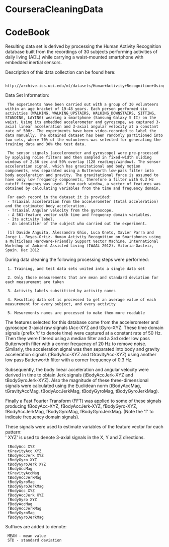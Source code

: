 CourseraCleaningData
====================

CodeBook
====================

Resulting data set is derived by processing the Human Activity Recognition database built from the recordings of 30 subjects performing activities of daily living (ADL) while carrying a waist-mounted smartphone with embedded inertial sensors.

Description of this data collection can be found here: 

     http://archive.ics.uci.edu/ml/datasets/Human+Activity+Recognition+Using+Smartphones

Data Set Information:

     The experiments have been carried out with a group of 30 volunteers within an age bracket of 19-48 years. Each person performed six activities (WALKING, WALKING_UPSTAIRS, WALKING_DOWNSTAIRS, SITTING, STANDING, LAYING) wearing a smartphone (Samsung Galaxy S II) on the waist. Using its embedded accelerometer and gyroscope, we captured 3-axial linear acceleration and 3-axial angular velocity at a constant rate of 50Hz. The experiments have been video-recorded to label the data manually. The obtained dataset has been randomly partitioned into two sets, where 70% of the volunteers was selected for generating the training data and 30% the test data.

     The sensor signals (accelerometer and gyroscope) were pre-processed by applying noise filters and then sampled in fixed-width sliding windows of 2.56 sec and 50% overlap (128 readings/window). The sensor acceleration signal, which has gravitational and body motion components, was separated using a Butterworth low-pass filter into body acceleration and gravity. The gravitational force is assumed to have only low frequency components, therefore a filter with 0.3 Hz cutoff frequency was used. From each window, a vector of features was obtained by calculating variables from the time and frequency domain. 

     For each record in the dataset it is provided:
     - Triaxial acceleration from the accelerometer (total acceleration) and the estimated body acceleration.
     - Triaxial Angular velocity from the gyroscope.
     - A 561-feature vector with time and frequency domain variables.
     - Its activity label.
     - An identifier of the subject who carried out the experiment. 
     
     [1] Davide Anguita, Alessandro Ghio, Luca Oneto, Xavier Parra and Jorge L. Reyes-Ortiz. Human Activity Recognition on Smartphones using a Multiclass Hardware-Friendly Support Vector Machine. International Workshop of Ambient Assisted Living (IWAAL 2012). Vitoria-Gasteiz, Spain. Dec 2012


During data cleaning the following processing steps were performed:

     1. Training, and test data sets united into a single data set

     2. Only those measurements that are mean and standard deviation for each measurement are taken
     
     3. Activity labels substitited by activity names    
    
     4. Resulting data set is processed to get an average value of each measurement for every subject, and every activity

     5. Mesurements names are processed to make them more readable


The features selected for this database come from the accelerometer and gyroscope 3-axial raw signals tAcc-XYZ and tGyro-XYZ. These time domain signals (prefix 't' to denote time) were captured at a constant rate of 50 Hz. Then they were filtered using a median filter and a 3rd order low pass Butterworth filter with a corner frequency of 20 Hz to remove noise. Similarly, the acceleration signal was then separated into body and gravity acceleration signals (tBodyAcc-XYZ and tGravityAcc-XYZ) using another low pass Butterworth filter with a corner frequency of 0.3 Hz. 

Subsequently, the body linear acceleration and angular velocity were derived in time to obtain Jerk signals (tBodyAccJerk-XYZ and tBodyGyroJerk-XYZ). Also the magnitude of these three-dimensional signals were calculated using the Euclidean norm (tBodyAccMag, tGravityAccMag, tBodyAccJerkMag, tBodyGyroMag, tBodyGyroJerkMag). 

Finally a Fast Fourier Transform (FFT) was applied to some of these signals producing fBodyAcc-XYZ, fBodyAccJerk-XYZ, fBodyGyro-XYZ, fBodyAccJerkMag, fBodyGyroMag, fBodyGyroJerkMag. (Note the 'f' to indicate frequency domain signals). 

These signals were used to estimate variables of the feature vector for each pattern:  
' XYZ' is used to denote 3-axial signals in the X, Y and Z directions.

     tBodyAcc XYZ
     tGravityAcc XYZ
     tBodyAccJerk XYZ
     tBodyGyro XYZ
     tBodyGyroJerk XYZ
     tBodyAccMag
     tGravityAccMag
     tBodyAccJerkMag
     tBodyGyroMag
     tBodyGyroJerkMag
     fBodyAcc XYZ
     fBodyAccJerk XYZ
     fBodyGyro XYZ
     fBodyAccMag
     fBodyAccJerkMag
     fBodyGyroMag
     fBodyGyroJerkMag

Suffixes are added to denote:

     MEAN - mean value
     STD - standard deviation